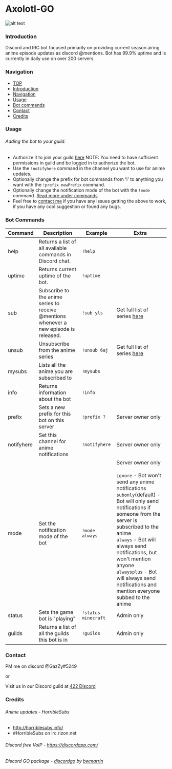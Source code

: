 # Axolotl-GO

![alt text](https://cdn.discordapp.com/avatars/185177851799011329/70c6e3e9a5763bed9fdf36510e81273a.jpg "Axolotl so moe")

### Introduction

Discord and IRC bot focused primarily on providing current season airing anime episode updates as discord @mentions.
Bot has 99.9% uptime and is currently in daily use on over 200 servers.

### Navigation

* [TOP](#axolotl-go)
* [Introduction](#introduction)
* [Navigation](#navigation)
* [Usage](#usage)
* [Bot commands](#bot-commands)
* [Contact](#contact)
* [Credits](#credits)

### Usage

###### Adding the bot to your guild:
* Authorize it to join your guild [here](https://discordapp.com/oauth2/authorize?client_id=185177389163085824&scope=bot&permissions=19456) NOTE: You need to have sufficient permissions in guild and be logged in to authorize the bot.
* Use the `!notifyhere` command in the channel you want to use for anime updates.
* Optionally change the prefix for bot commands from '!' to anything you want with the `!prefix newPrefix` command.
* Optionally change the notification mode of the bot with the `!mode` command. [Read more under commands](#bot-commands)
* Feel free to [contact me](#contact) if you have any issues getting the above to work, if you have any cool suggestion or found any bugs.

### Bot Commands

|Command|Description|Example|Extra|
---|---|---|---
help|Returns a list of all available commands in Discord chat.|`!help`
uptime|Returns current uptime of the bot.|`!uptime`
sub|Subscribe to the anime series to receive @mentions whenever a new episode is released.|`!sub yls`|Get full list of series [here](https://axolotl.gazzy.online/)
unsub|Unsubscribe from the anime series|`!unsub 6aj`|Get full list of series [here](https://axolotl.gazzy.online/)
mysubs|Lists all the anime you are subscribed to|`!mysubs`
info|Returns information about the bot|`!info`
prefix|Sets a new prefix for this bot on this server|`!prefix ?`|Server owner only
notifyhere|Set this channel for anime notifications|`!notifyhere`|Server owner only
mode|Set the notification mode of the bot|`!mode always`|Server owner only<br><br>`ignore` - Bot won't send any anime notifications<br>`subonly`(default) - Bot will only send notifications if someone from the server is subscribed to the anime<br>`always` - Bot will always send notifications, but won't mention anyone<br>`alwaysplus` - Bot will always send notifications and mention everyone subbed to the anime
status|Sets the game bot is "playing"|`!status minecraft`|Admin only
guilds|Returns a list of all the guilds this bot is in|`!guilds`|Admin only



### Contact

PM me on discord @GazZy#5249

or

Visit us in our Discord guild at [422 Discord](https://discord.gg/0cO53vq26OlEojNi)

### Credits

###### Anime updates - HorribleSubs
* <http://horriblesubs.info/>
* \#HorribleSubs on irc.rizon.net

###### Discord free VoIP - <https://discordapp.com/>

###### Discord GO package - [discordgo](https://github.com/bwmarrin/discordgo#discordgo-) by [bwmarrin](https://github.com/bwmarrin)